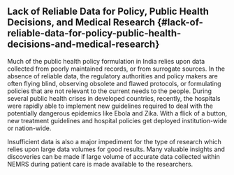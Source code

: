 ## Lack of Reliable Data for Policy, Public Health Decisions, and Medical Research {#lack-of-reliable-data-for-policy-public-health-decisions-and-medical-research}

Much of the public health policy formulation in India relies upon data collected from poorly maintained records, or from surrogate sources. In the absence of reliable data, the regulatory authorities and policy makers are often flying blind, observing obsolete and flawed protocols, or formulating policies that are not relevant to the current needs to the people. During several public health crises in developed countries, recently, the hospitals were rapidly able to implement new guidelines required to deal with the potentially dangerous epidemics like Ebola and Zika. With a flick of a button, new treatment guidelines and hospital policies get deployed institution-wide or nation-wide.

Insufficient data is also a major impediment for the type of research which relies upon large data volumes for good results. Many valuable insights and discoveries can be made if large volume of accurate data collected within NEMRS during patient care is made available to the researchers.